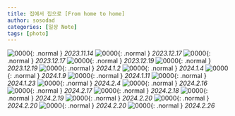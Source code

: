 ```yaml
---
title: 집에서 집으로 [From home to home]
author: sosodad
categories: [일상 Note]
tags: [photo]
---
```


![0000](https://onedrive.live.com/embed?resid=F96DE3EAE83811FB%2179735&authkey=%21AO7vsL-EIeUsvfQ&height=1024){: .normal }
_2023.11.14_
![0000](https://1drv.ms/i/s!AvsROOjq4235ifQF938HPsEH2dSyMg?embed=1&height=1024){: .normal }
_2023.12.17_
![0000](https://1drv.ms/i/s!AvsROOjq4235ifQE2XwTh39_0bZwLA?embed=1&height=1024){: .normal }
_2023.12.17_
![0000](https://1drv.ms/i/s!AvsROOjq4235hPFEXbq3cCSGWZrTKw?embed=1&width=1024){: .normal }
_2023.12.19_
![0000](https://onedrive.live.com/embed?resid=F96DE3EAE83811FB%2180603&authkey=%21AG43HwV0wr04_3M&height=1024){: .normal }
_2023.12.19_
![0000](https://1drv.ms/i/s!AvsROOjq4235hPYIpoT5rm7k-oPfgA?embed=1&height=1024){: .normal }
_2024.1.2_
![0000](https://1drv.ms/i/s!AvsROOjq4235hPYC08eNmEIQ4EDImA?embed=1&height=1024){: .normal }
_2024.1.4_
![0000](https://onedrive.live.com/embed?resid=F96DE3EAE83811FB%2180652&authkey=%21AMDkwfy3wzDus84&height=1024){: .normal }
_2024.1.9_
![0000](https://onedrive.live.com/embed?resid=F96DE3EAE83811FB%2180683&authkey=%21ABdatERayrLM8zw&height=1024){: .normal }
_2024.1.11_
![0000](https://onedrive.live.com/embed?resid=F96DE3EAE83811FB%2181835&authkey=%21AKyjhs5o9IqPCE0&width=1024){: .normal }
_2024.1.23_
![0000](https://1drv.ms/i/s!AvsROOjq4235hYcZytPtOcK-DGf4pA?embed=1&height=1024){: .normal }
_2024.2.4_
![0000](https://onedrive.live.com/embed?resid=F96DE3EAE83811FB%2182865&authkey=%21AP0cYlGrgVrryv0&height=1024){: .normal }
_2024.2.16_
![0000](https://onedrive.live.com/embed?resid=F96DE3EAE83811FB%2182868&authkey=%21AGpVSj0cS21yM6Y&width=1024){: .normal }
_2024.2.17_
![0000](https://onedrive.live.com/embed?resid=F96DE3EAE83811FB%2182889&authkey=%21ACR0hhR3DSD7RCc&height=1024){: .normal }
_2024.2.18_
![0000](https://1drv.ms/i/s!AvsROOjq4235ifQGWOGfZ9S4BHW4yA?embed=1&width=1024){: .normal }
_2024.2.19_
![0000](https://onedrive.live.com/embed?resid=F96DE3EAE83811FB%2182895&authkey=%21AENBamjS7fT1k-4&height=1024){: .normal }
_2024.2.20_
![0000](https://lh5.googleusercontent.com/p/AF1QipOdHQ3kFVFBaDVki4o7MyWw1QnKMzG6N1AUJTYO=w750-h401-p-k-no){: .normal }
_2024.2.20_
![0000](https://onedrive.live.com/embed?resid=F96DE3EAE83811FB%2182921&authkey=%21ADYKgoBMq5KhkBI&width=1024){: .normal }
_2024.2.20_
![0000](https://onedrive.live.com/embed?resid=F96DE3EAE83811FB%2182960&authkey=%21AL4oAwhcVX2gIPE&height=1024){: .normal }
_2024.2.26_